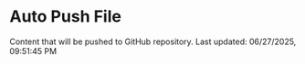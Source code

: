 # Auto Push File

Content that will be pushed to GitHub repository.
Last updated: 06/27/2025, 09:51:45 PM